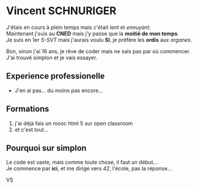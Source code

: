 # Vincent SCHNURIGER

 J'étais en cours à plein temps mais c'était _lent_ et _ennuyant_.  
 Maintenant j'suis au __CNED__ mais j'y passe que la __moitié de mon temps__.  
 Je suis en 1er _S-SVT_ mais j'aurais voulu __SI__, je préfère les __ordis__ aux _organes_.
 
 Bon, sinon j'ai 16 ans, je rêve de coder mais ne sais pas par où commencer.  
 J'ai trouvé simplon et je vais essayer.

## Experience professionelle

* J'en ai pas... du moins pas encore...

## Formations

1. j'ai déjà fais un mooc html 5 sur open classroom
2. et c'est tout...

## Pourquoi sur simplon
 
Le code est vaste, mais comme toute chose, il faut un début...  
Je commence par __ici__, et me dirige vers _42_, l'école, pas la réponse...  

VS  